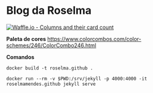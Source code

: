 # Blog da Roselma
[![Waffle.io - Columns and their card count](https://badge.waffle.io/roselmamendes/roselmamendes.github.io.svg?columns=all)](https://waffle.io/roselmamendes/roselmamendes.github.io)


**Paleta de cores**
https://www.colorcombos.com/color-schemes/246/ColorCombo246.html

**Comandos**

`docker build -t roselma.github .`

`docker run --rm -v $PWD:/srv/jekyll -p 4000:4000 -it roselmamendes.github jekyll serve`
